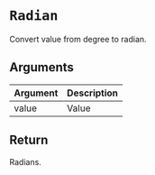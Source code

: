 # `Radian`

Convert value from degree to radian.

## Arguments

| Argument | Description |
| -------- | ----------- |
| value    | Value       |

## Return

Radians.
